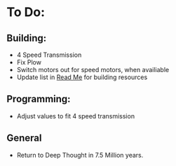 # To Do:

## Building:

* 4 Speed Transmission
* Fix Plow
* Switch motors out for speed motors, when availiable
* Update list in [Read Me](ReadMe.md) for building resources

## Programming:

* Adjust values to fit 4 speed transmission

## General

* Return to Deep Thought in 7.5 Million years.
